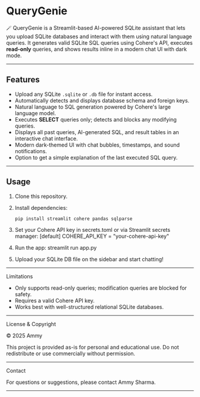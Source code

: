 # QueryGenie

🪄 QueryGenie is a Streamlit-based AI-powered SQLite assistant that lets you upload SQLite databases and interact with them using natural language queries. It generates valid SQLite SQL queries using Cohere's API, executes **read-only** queries, and shows results inline in a modern chat UI with dark mode.

---

## Features

- Upload any SQLite `.sqlite` or `.db` file for instant access.
- Automatically detects and displays database schema and foreign keys.
- Natural language to SQL generation powered by Cohere's large language model.
- Executes **SELECT** queries only; detects and blocks any modifying queries.
- Displays all past queries, AI-generated SQL, and result tables in an interactive chat interface.
- Modern dark-themed UI with chat bubbles, timestamps, and sound notifications.
- Option to get a simple explanation of the last executed SQL query.

---

## Usage

1. Clone this repository.
2. Install dependencies:
   ```bash
   pip install streamlit cohere pandas sqlparse
   ```
3. Set your Cohere API key in secrets.toml or via Streamlit secrets manager:
[default]
COHERE_API_KEY = "your-cohere-api-key"

4. Run the app:
streamlit run app.py

5. Upload your SQLite DB file on the sidebar and start chatting!

---

Limitations

- Only supports read-only queries; modification queries are blocked for safety.
- Requires a valid Cohere API key.
- Works best with well-structured relational SQLite databases.

---

License & Copyright

© 2025 Ammy

This project is provided as-is for personal and educational use.
Do not redistribute or use commercially without permission.

---

Contact

For questions or suggestions, please contact Ammy Sharma.

---

